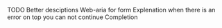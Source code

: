 TODO
Better desciptions
Web-aria for form
Explenation when there is an error on top you can not continue
Completion
